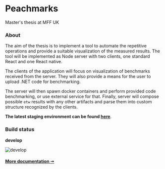 # Peachmarks
Master's thesis at MFF UK

### About
The aim of the thesis is to implement a tool to automate the repetitive
operations and provide a suitable visualization of the measured results.
The tool will be implemented as Node server with two clients, one standard
React and one React native.

The clients of the application will focus on visualization of benchmarks received
from the server. They will also provide a means for the user to upload .NET code
for benchmarking.

The server will then spawn docker containers and perform provided code benchmarking,
or use external service for that. Finally, server will compose possible `etw`
results with any other artifacts and parse them into custom structure recognized
by the clients.

**The latest staging environment can be found [here](https://peachmarks-develop.herokuapp.com/)**.

### Build status
**develop**

![develop](https://github.com/Fezzzi/Masters-Thesis/actions/workflows/main.yml/badge.svg?branch=develop)

#### [More documentation 🠖](./docs/readme.md)
